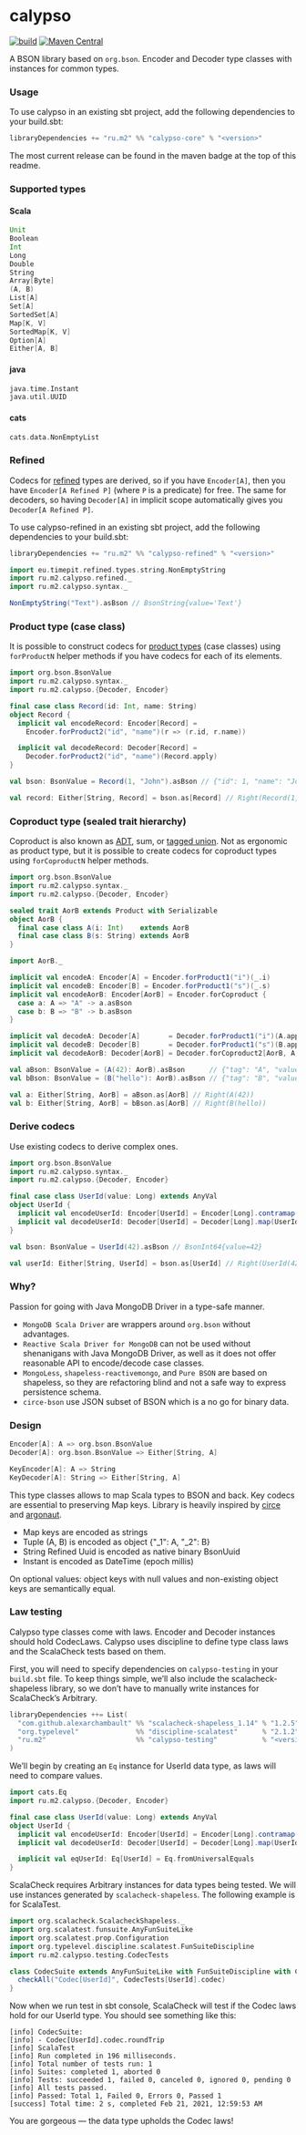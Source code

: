 # calypso

[![build](https://github.com/m2-oss/calypso/actions/workflows/ci.yml/badge.svg)](https://github.com/m2-oss/calypso/actions)
[![Maven Central](https://img.shields.io/maven-central/v/ru.m2/calypso-core_2.13)](https://maven-badges.herokuapp.com/maven-central/ru.m2/calypso-core_2.13)

A BSON library based on `org.bson`. Encoder and Decoder type classes with instances for common types.

### Usage

To use calypso in an existing sbt project, add the following dependencies to your build.sbt:
```scala
libraryDependencies += "ru.m2" %% "calypso-core" % "<version>"
```
The most current release can be found in the maven badge at the top of this readme.

### Supported types

#### Scala
```scala
Unit
Boolean
Int
Long
Double
String
Array[Byte]
(A, B)
List[A]
Set[A]
SortedSet[A]
Map[K, V]
SortedMap[K, V]
Option[A]
Either[A, B]
```

#### java
```scala
java.time.Instant
java.util.UUID
```

#### cats
```scala
cats.data.NonEmptyList
```

### Refined
Codecs for [refined](https://github.com/fthomas/refined) types are derived, so if you have `Encoder[A]`, then you have `Encoder[A Refined P]` (where `P` is a predicate) for free. The same for decoders, so having `Decoder[A]` in implicit scope automatically gives you `Decoder[A Refined P]`.

To use calypso-refined in an existing sbt project, add the following dependencies to your build.sbt:
```scala
libraryDependencies += "ru.m2" %% "calypso-refined" % "<version>"
```
```scala
import eu.timepit.refined.types.string.NonEmptyString
import ru.m2.calypso.refined._
import ru.m2.calypso.syntax._

NonEmptyString("Text").asBson // BsonString{value='Text'}
```

### Product type (case class)
It is possible to construct codecs for [product types](https://en.wikipedia.org/wiki/Product_type) (case classes) using `forProductN` helper methods if you have codecs for each of its elements.
```scala
import org.bson.BsonValue
import ru.m2.calypso.syntax._
import ru.m2.calypso.{Decoder, Encoder}

final case class Record(id: Int, name: String)
object Record {
  implicit val encodeRecord: Encoder[Record] =
    Encoder.forProduct2("id", "name")(r => (r.id, r.name))

  implicit val decodeRecord: Decoder[Record] =
    Decoder.forProduct2("id", "name")(Record.apply)
}

val bson: BsonValue = Record(1, "John").asBson // {"id": 1, "name": "John"}

val record: Either[String, Record] = bson.as[Record] // Right(Record(1,John))
```

### Coproduct type (sealed trait hierarchy)
Coproduct is also known as [ADT](https://en.wikipedia.org/wiki/Algebraic_data_type), sum, or [tagged union](https://en.wikipedia.org/wiki/Tagged_union). Not as ergonomic as product type, but it is possible to create codecs for coproduct types using `forCoproductN` helper methods.
```scala
import org.bson.BsonValue
import ru.m2.calypso.syntax._
import ru.m2.calypso.{Decoder, Encoder}

sealed trait AorB extends Product with Serializable
object AorB {
  final case class A(i: Int)    extends AorB
  final case class B(s: String) extends AorB
}

import AorB._

implicit val encodeA: Encoder[A] = Encoder.forProduct1("i")(_.i)
implicit val encodeB: Encoder[B] = Encoder.forProduct1("s")(_.s)
implicit val encodeAorB: Encoder[AorB] = Encoder.forCoproduct {
  case a: A => "A" -> a.asBson
  case b: B => "B" -> b.asBson
}

implicit val decodeA: Decoder[A]       = Decoder.forProduct1("i")(A.apply)
implicit val decodeB: Decoder[B]       = Decoder.forProduct1("s")(B.apply)
implicit val decodeAorB: Decoder[AorB] = Decoder.forCoproduct2[AorB, A, B]("A", "B")

val aBson: BsonValue = (A(42): AorB).asBson      // {"tag": "A", "value": {"i": 42}}
val bBson: BsonValue = (B("hello"): AorB).asBson // {"tag": "B", "value": {"s": "hello"}}

val a: Either[String, AorB] = aBson.as[AorB] // Right(A(42))
val b: Either[String, AorB] = bBson.as[AorB] // Right(B(hello))
```

### Derive codecs

Use existing codecs to derive complex ones.
```scala
import org.bson.BsonValue
import ru.m2.calypso.syntax._
import ru.m2.calypso.{Decoder, Encoder}

final case class UserId(value: Long) extends AnyVal
object UserId {
  implicit val encodeUserId: Encoder[UserId] = Encoder[Long].contramap(_.value)
  implicit val decodeUserId: Decoder[UserId] = Decoder[Long].map(UserId.apply)
}

val bson: BsonValue = UserId(42).asBson // BsonInt64{value=42}

val userId: Either[String, UserId] = bson.as[UserId] // Right(UserId(42))
```


### Why?
Passion for going with Java MongoDB Driver in a type-safe manner.
* `MongoDB Scala Driver` are wrappers around `org.bson` without advantages.
* `Reactive Scala Driver for MongoDB` can not be used without shenanigans with Java MongoDB Driver, as well as it
  does not offer reasonable API to encode/decode case classes.
* `MongoLess`, `shapeless-reactivemongo`, and `Pure BSON` are based on shapeless, so they are refactoring blind
  and not a safe way to express persistence schema.
* `circe-bson` use JSON subset of BSON which is a no go for binary data.

### Design
```scala
Encoder[A]: A => org.bson.BsonValue
Decoder[A]: org.bson.BsonValue => Either[String, A]

KeyEncoder[A]: A => String
KeyDecoder[A]: String => Either[String, A]
```
This type classes allows to map Scala types to BSON and back. Key codecs are essential to preserving Map keys.
Library is heavily inspired by [circe](https://circe.github.io/circe/) and [argonaut](http://argonaut.io).

* Map keys are encoded as strings
* Tuple (A, B) is encoded as object {"_1": A, "_2": B}
* String Refined Uuid is encoded as native binary BsonUuid
* Instant is encoded as DateTime (epoch millis)

On optional values: object keys with null values and non-existing object keys are semantically equal.

### Law testing
Calypso type classes come with laws. Encoder and Decoder instances should hold CodecLaws. Calypso uses discipline to define type class laws and the ScalaCheck tests based on them.

First, you will need to specify dependencies on `calypso-testing` in your `build.sbt` file. To keep things simple, we’ll also include the scalacheck-shapeless library, so we don’t have to manually write instances for ScalaCheck’s Arbitrary.
```scala
libraryDependencies ++= List(
  "com.github.alexarchambault" %% "scalacheck-shapeless_1.14" % "1.2.5"     % "test",
  "org.typelevel"              %% "discipline-scalatest"      % "2.1.2"     % "test",
  "ru.m2"                      %% "calypso-testing"           % "<version>" % "test"
)
```

We’ll begin by creating an `Eq` instance for UserId data type, as laws will need to compare values.

```scala
import cats.Eq
import ru.m2.calypso.{Decoder, Encoder}

final case class UserId(value: Long) extends AnyVal
object UserId {
  implicit val encodeUserId: Encoder[UserId] = Encoder[Long].contramap(_.value)
  implicit val decodeUserId: Decoder[UserId] = Decoder[Long].map(UserId.apply)

  implicit val eqUserId: Eq[UserId] = Eq.fromUniversalEquals
}
```

ScalaCheck requires Arbitrary instances for data types being tested. We will use instances generated by `scalacheck-shapeless`. The following example is for ScalaTest.

```scala
import org.scalacheck.ScalacheckShapeless._
import org.scalatest.funsuite.AnyFunSuiteLike
import org.scalatest.prop.Configuration
import org.typelevel.discipline.scalatest.FunSuiteDiscipline
import ru.m2.calypso.testing.CodecTests

class CodecSuite extends AnyFunSuiteLike with FunSuiteDiscipline with Configuration {
  checkAll("Codec[UserId]", CodecTests[UserId].codec)
}
```

Now when we run test in sbt console, ScalaCheck will test if the Codec laws hold for our UserId type. You should see something like this:
```
[info] CodecSuite:
[info] - Codec[UserId].codec.roundTrip
[info] ScalaTest
[info] Run completed in 196 milliseconds.
[info] Total number of tests run: 1
[info] Suites: completed 1, aborted 0
[info] Tests: succeeded 1, failed 0, canceled 0, ignored 0, pending 0
[info] All tests passed.
[info] Passed: Total 1, Failed 0, Errors 0, Passed 1
[success] Total time: 2 s, completed Feb 21, 2021, 12:59:53 AM
```
You are gorgeous — the data type upholds the Codec laws!
